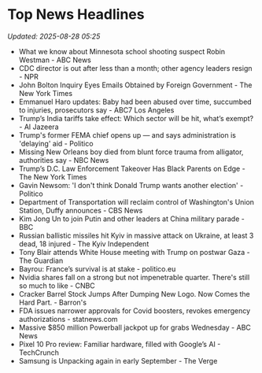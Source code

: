 # Top News Headlines

_Updated: 2025-08-28 05:25_

- What we know about Minnesota school shooting suspect Robin Westman - ABC News
- CDC director is out after less than a month; other agency leaders resign - NPR
- John Bolton Inquiry Eyes Emails Obtained by Foreign Government - The New York Times
- Emmanuel Haro updates: Baby had been abused over time, succumbed to injuries, prosecutors say - ABC7 Los Angeles
- Trump’s India tariffs take effect: Which sector will be hit, what’s exempt? - Al Jazeera
- Trump's former FEMA chief opens up — and says administration is 'delaying' aid - Politico
- Missing New Orleans boy died from blunt force trauma from alligator, authorities say - NBC News
- Trump’s D.C. Law Enforcement Takeover Has Black Parents on Edge - The New York Times
- Gavin Newsom: 'I don't think Donald Trump wants another election' - Politico
- Department of Transportation will reclaim control of Washington's Union Station, Duffy announces - CBS News
- Kim Jong Un to join Putin and other leaders at China military parade - BBC
- Russian ballistic missiles hit Kyiv in massive attack on Ukraine, at least 3 dead, 18 injured - The Kyiv Independent
- Tony Blair attends White House meeting with Trump on postwar Gaza - The Guardian
- Bayrou: France’s survival is at stake - politico.eu
- Nvidia shares fall on a strong but not impenetrable quarter. There's still so much to like - CNBC
- Cracker Barrel Stock Jumps After Dumping New Logo. Now Comes the Hard Part. - Barron's
- FDA issues narrower approvals for Covid boosters, revokes emergency authorizations - statnews.com
- Massive $850 million Powerball jackpot up for grabs Wednesday - ABC News
- Pixel 10 Pro review: Familiar hardware, filled with Google’s AI - TechCrunch
- Samsung is Unpacking again in early September - The Verge
